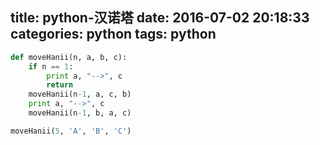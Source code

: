 title: python-汉诺塔
date: 2016-07-02 20:18:33
categories: python
tags: python
---

```python
def moveHanii(n, a, b, c):
    if n == 1:
        print a, "-->", c
        return
    moveHanii(n-1, a, c, b)
    print a, "-->", c
    moveHanii(n-1, b, a, c)

moveHanii(5, 'A', 'B', 'C')
```
